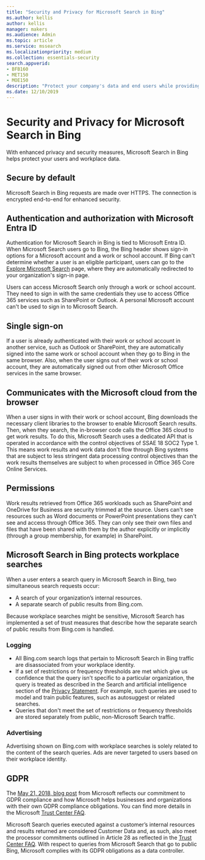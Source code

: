 ```yaml
---
title: "Security and Privacy for Microsoft Search in Bing"
ms.author: kellis
author: kellis
manager: makers
ms.audience: Admin
ms.topic: article
ms.service: mssearch
ms.localizationpriority: medium
ms.collection: essentials-security
search.appverid:
- BFB160
- MET150
- MOE150
description: "Protect your company's data and end users while providing information to authorized users with Microsoft Search in Bing"
ms.date: 12/10/2019
---
```


# Security and Privacy for Microsoft Search in Bing

With enhanced privacy and security measures, Microsoft Search in Bing helps protect your users and workplace data.

## Secure by default

Microsoft Search in Bing requests are made over HTTPS. The connection is encrypted end-to-end for enhanced security.
  
<a name='authentication-and-authorization-with-azure-active-directory'></a>

## Authentication and authorization with Microsoft Entra ID

Authentication for Microsoft Search in Bing is tied to Microsoft Entra ID. When Microsoft Search users go to Bing, the Bing header shows sign-in options for a Microsoft account and a work or school account. If Bing can't determine whether a user is an eligible participant, users can go to the [Explore Microsoft Search](https://www.bing.com/business/explore) page, where they are automatically redirected to your organization's sign-in page.

Users can access Microsoft Search only through a work or school account. They need to sign in with the same credentials they use to access Office 365 services such as SharePoint or Outlook. A personal Microsoft account can't be used to sign in to Microsoft Search.

## Single sign-on

If a user is already authenticated with their work or school account in another service, such as Outlook or SharePoint, they are automatically signed into the same work or school account when they go to Bing in the same browser. Also, when the user signs out of their work or school account, they are automatically signed out from other Microsoft Office services in the same browser.
  
## Communicates with the Microsoft cloud from the browser

When a user signs in with their work or school account, Bing downloads the necessary client libraries to the browser to enable Microsoft Search results. Then, when they search, the in-browser code calls the Office 365 cloud to get work results. To do this, Microsoft Search uses a dedicated API that is operated in accordance with the control objectives of SSAE 18 SOC2 Type 1. This means work results and work data don't flow through Bing systems that are subject to less stringent data processing control objectives than the work results themselves are subject to when processed in Office 365 Core Online Services.
  
## Permissions

Work results retrieved from Office 365 workloads such as SharePoint and OneDrive for Business are security trimmed at the source. Users can't see resources such as Word documents or PowerPoint presentations they can't see and access through Office 365. They can only see their own files and files that have been shared with them by the author explicitly or implicitly (through a group membership, for example) in SharePoint.

## Microsoft Search in Bing protects workplace searches

When a user enters a search query in Microsoft Search in Bing, two simultaneous search requests occur:

- A search of your organization’s internal resources.
- A separate search of public results from Bing.com.

Because workplace searches might be sensitive, Microsoft Search has implemented a set of trust measures that describe how the separate search of public results from Bing.com is handled.

### Logging

- All Bing.com search logs that pertain to Microsoft Search in Bing traffic are disassociated from your workplace identity.
- If a set of restrictions or frequency thresholds are met which give us confidence that the query isn't specific to a particular organization, the query is treated as described in the Search and artificial intelligence section of the [Privacy Statement](https://privacy.microsoft.com/privacystatement). For example, such queries are used to model and train public features, such as autosuggest or related searches.
- Queries that don't meet the set of restrictions or frequency thresholds are stored separately from public, non-Microsoft Search traffic.

### Advertising

Advertising shown on Bing.com with workplace searches is solely related to the content of the search queries. Ads are never targeted to users based on their workplace identity.

## GDPR

The [May 21, 2018, blog post](https://blogs.microsoft.com/on-the-issues/2018/05/21/microsofts-commitment-to-gdpr-privacy-and-putting-customers-in-control-of-their-own-data/) from Microsoft reflects our commitment to GDPR compliance and how Microsoft helps businesses and organizations with their own GDPR compliance obligations. You can find more details in the Microsoft [Trust Center FAQ](https://www.microsoft.com/trustcenter/privacy/gdpr/gdpr-faqs).

Microsoft Search queries executed against a customer’s internal resources and results returned are considered Customer Data and, as such, also  meet the processor commitments outlined in Article 28 as reflected in the [Trust Center FAQ](https://www.microsoft.com/trustcenter/privacy/gdpr/gdpr-faqs). With respect to queries from Microsoft Search that go to public Bing, Microsoft complies with its GDPR obligations as a data controller.
